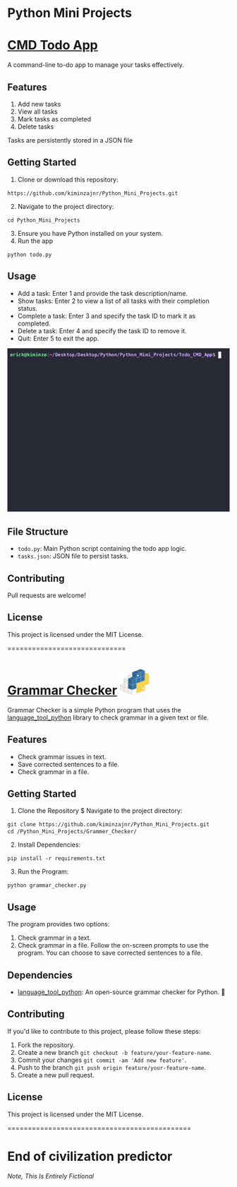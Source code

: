 # Python Mini Projects

# [CMD Todo App](/Todo_CMD_App/)

A command-line to-do app to manage your tasks effectively.

## Features

1. Add new tasks
2. View all tasks
3. Mark tasks as completed
4. Delete tasks

Tasks are persistently stored in a JSON file

## Getting Started

1. Clone or download this repository:
```
https://github.com/kiminzajnr/Python_Mini_Projects.git
```
2. Navigate to the project directory: 
```
cd Python_Mini_Projects
```
3. Ensure you have Python installed on your system.
4. Run the app
```
python todo.py
```
## Usage

- Add a task: Enter 1 and provide the task description/name.
- Show tasks: Enter 2 to view a list of all tasks with their completion status.
- Complete a task: Enter 3 and specify the task ID to mark it as completed.
- Delete a task: Enter 4 and specify the task ID to remove it.
- Quit: Enter 5 to exit the app.

![usage_demo](/Todo_CMD_App/gif/demo.gif)

## File Structure

- `todo.py`: Main Python script containing the todo app logic.
- `tasks.json`: JSON file to persist tasks.
## Contributing

Pull requests are welcome!

## License

This project is licensed under the MIT License.


=============================


# [Grammar Checker](/Grammer_Checker/) ![Alt text](image.png)

Grammar Checker is a simple Python program that uses the [language_tool_python](https://pypi.org/project/language-tool-python/) library to check grammar in a given text or file.

## Features

- Check grammar issues in text.
- Save corrected sentences to a file.
- Check grammar in a file.

## Getting Started

1. Clone the Repository $ Navigate to the project directory:
```
git clone https://github.com/kiminzajnr/Python_Mini_Projects.git
cd /Python_Mini_Projects/Grammer_Checker/
```

2. Install Dependencies:
```
pip install -r requirements.txt
```

3. Run the Program:
```
python grammar_checker.py
```

## Usage
The program provides two options:

1. Check grammar in a text.
2. Check grammar in a file.
Follow the on-screen prompts to use the program. You can choose to save corrected sentences to a file.

## Dependencies
- [language_tool_python](https://pypi.org/project/language-tool-python/): An open-source grammar checker for Python. 📝

## Contributing
If you'd like to contribute to this project, please follow these steps:

1. Fork the repository.
2. Create a new branch `git checkout -b feature/your-feature-name`.
3. Commit your changes `git commit -am 'Add new feature'`.
4. Push to the branch `git push origin feature/your-feature-name`.
5. Create a new pull request.

## License
This project is licensed under the MIT License.


=============================================


# End of civilization predictor
*Note, This Is Entirely Fictional*
